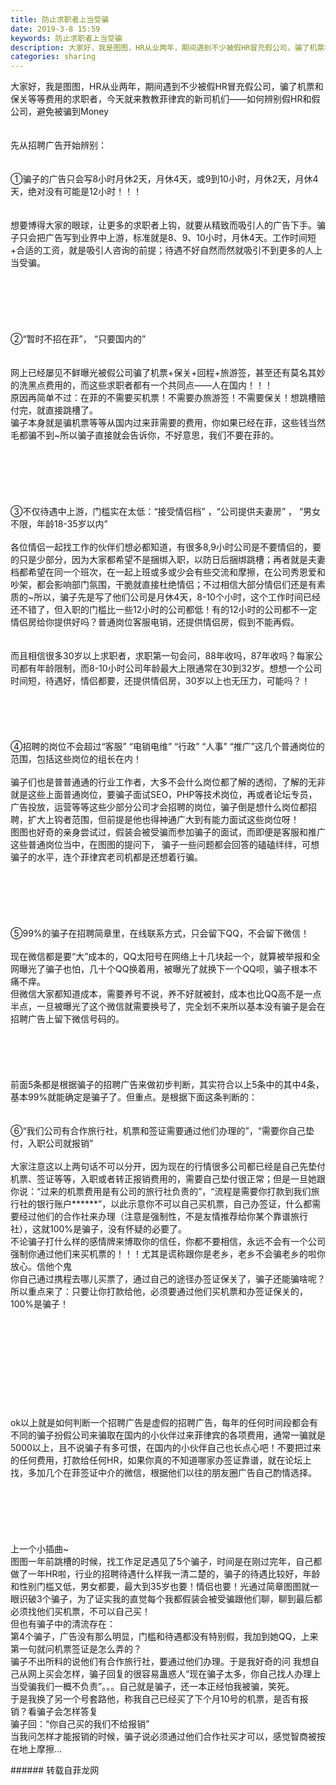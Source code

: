 ```yaml
---
title: 防止求职者上当受骗
date: 2019-3-8 15:59
keywords: 防止求职者上当受骗
description: 大家好，我是图图，HR从业两年，期间遇到不少被假HR冒充假公司，骗了机票和保关等等费用的求职者，今天就来教教菲律宾的新司机们——如何辨别假HR和假公司，避免被骗到Money先从招聘广告开始辨别：①骗子的广告只会写8小时月休2天，月休4天，或
categories: sharing
---
```

<td class="t_f" id="postmessage_3182090">

大家好，我是图图，HR从业两年，期间遇到不少被假HR冒充假公司，骗了机票和保关等等费用的求职者，今天就来教教菲律宾的新司机们——如何辨别假HR和假公司，避免被骗到Money<br/>
<br/>
<br/>
先从招聘广告开始辨别：<br/>
<br/>
<br/>
①骗子的广告只会写8小时月休2天，月休4天，或9到10小时，月休2天，月休4天，绝对没有可能是12小时！！！<br/>
<br/>
<br/>
想要博得大家的眼球，让更多的求职者上钩，就要从精致而吸引人的广告下手。骗子只会把广告写到业界中上游，标准就是8、9、10小时，月休4天。工作时间短+合适的工资，就是吸引人咨询的前提；待遇不好自然而然就吸引不到更多的人上当受骗。<br/>
<br/>
<br/>
<br/>
<br/>
<br/>
<br/>
②“暂时不招在菲”， “只要国内的”<br/>
<br/>
<br/>
网上已经屡见不鲜曝光被假公司骗了机票+保关+回程+旅游签，甚至还有莫名其妙的洗黑点费用的，而这些求职者都有一个共同点——人在国内！！！<br/>
原因再简单不过：在菲的不需要买机票！不需要办旅游签！不需要保关！想跳槽赔付完，就直接跳槽了。<br/>
骗子本身就是骗机票等等从国内过来菲需要的费用，你如果已经在菲，这些钱当然毛都骗不到~所以骗子直接就会告诉你，不好意思，我们不要在菲的。<br/>
<br/>
<br/>
<br/>
<br/>
<br/>
<br/>
③不仅待遇中上游，门槛实在太低：“接受情侣档” ，“公司提供夫妻房” ， “男女不限，年龄18-35岁以内”<br/>
<br/>
各位情侣一起找工作的伙伴们想必都知道，有很多8,9小时公司是不要情侣的，要的只是少部分，因为大家都希望不是捆绑入职，以防日后捆绑跳槽；再者就是夫妻档都希望在同一个班次，在一起上班或多或少会有些交流和摩擦，在公司秀恩爱和吵架，都会影响部门氛围，干脆就直接杜绝情侣；不过相信大部分情侣们还是有素质的~所以，骗子先是写了他们公司是月休4天，8-10个小时，这个工作时间已经还不错了，但入职的门槛比一些12小时的公司都低！有的12小时的公司都不一定情侣房给你提供好吗？普通岗位客服电销，还提供情侣房，假到不能再假。<br/>
<br/>
<br/>
而且相信很多30岁以上求职者，求职第一句会问，88年收吗，87年收吗？每家公司都有年龄限制，而8-10小时公司年龄最大上限通常在30到32岁。想想一个公司时间短，待遇好，情侣都要，还提供情侣房，30岁以上也无压力，可能吗？！<br/>
<br/>
<br/>
<br/>
<br/>
<br/>
④招聘的岗位不会超过“客服” “电销电维” “行政” “人事” “推广”这几个普通岗位的范围，包括这些岗位的组长在内！<br/>
<br/>
骗子们也是普普通通的行业工作者，大多不会什么岗位都了解的透彻，了解的无非就是这些上面普通岗位，要骗子面试SEO，PHP等技术岗位，再或者论坛专员，广告投放，运营等等这些少部分公司才会招聘的岗位，骗子倒是想什么岗位都招聘，扩大上钩者范围，但前提是他也得神通广大到有能力面试这些岗位呀！<br/>
图图也好奇的亲身尝试过，假装会被受骗而参加骗子的面试，而即便是客服和推广这些普通岗位当中，在图图的提问下， 骗子一些问题都会回答的磕磕绊绊，可想骗子的水平，连个菲律宾老司机都是还想着行骗。<br/>
<br/>
<br/>
<br/>
<br/>
<br/>
<br/>
⑤99%的骗子在招聘简章里，在线联系方式，只会留下QQ，不会留下微信！<br/>
<br/>
现在微信都是要“大”成本的，QQ太阳号在网络上十几块起一个，就算被举报和全网曝光了骗子也怕，几十个QQ换着用，被曝光了就换下一个QQ呗，骗子根本不痛不痒。<br/>
但微信大家都知道成本，需要养号不说，养不好就被封，成本也比QQ高不是一点半点，一旦被曝光了这个微信就需要换号了，完全划不来所以基本没有骗子是会在招聘广告上留下微信号码的。<br/>
<br/>
<br/>
<br/>
<br/>
<br/>
前面5条都是根据骗子的招聘广告来做初步判断，其实符合以上5条中的其中4条，基本99%就能确定是骗子了。但重点。是根据下面这条判断的：<br/>
<br/>
<br/>
⑥“我们公司有合作旅行社，机票和签证需要通过他们办理的”，“需要你自己垫付，入职公司就报销”<br/>
<br/>
大家注意这以上两句话不可以分开，因为现在的行情很多公司都已经是自己先垫付机票、签证等等，入职或者转正报销费用的，需要自己垫付很正常；但是一旦她跟你说：“过来的机票费用是有公司的旅行社负责的”，“流程是需要你打款到我们旅行社的银行账户******”，以此示意你不可以自己买机票，自己办签证，什么都需要经过他们的合作社来办理（注意是强制性，不是友情推荐给你某个靠谱旅行社），这就100%是骗子，没有怀疑的必要了。<br/>
不论骗子打什么样的感情牌来博取你的信任，你都不要相信，永远不会有一个公司强制你通过他们来买机票的！！！尤其是谎称跟你是老乡，老乡不会骗老乡的啦你放心。信他个鬼<br/>
你自己通过携程去哪儿买票了，通过自己的途径办签证保关了，骗子还能骗啥呢？<br/>
所以重点来了：只要让你打款给他，必须要通过他们买机票和办签证保关的，100%是骗子！<br/>
<br/>
<br/>
<br/>
<br/>
<br/>
<br/>
<br/>
<br/>
<br/>
<br/>
ok以上就是如何判断一个招聘广告是虚假的招聘广告，每年的任何时间段都会有不同的骗子扮假公司来骗取在国内的小伙伴过来菲律宾的各项费用，通常一骗就是5000以上，且不说骗子有多可恨，在国内的小伙伴自己也长点心吧！不要把过来的任何费用，打款给任何HR，如果你真的不知道哪家办签证靠谱，就在论坛上找，多加几个在菲签证中介的微信，根据他们以往的朋友圈广告自己酌情选择。<br/>
<br/>
<br/>
<br/>
<br/>
<br/>
<br/>
上一个小插曲~<br/>
图图一年前跳槽的时候，找工作足足遇见了5个骗子，时间是在刚过完年，自己都做了一年HR啦，行业的招聘待遇什么样我一清二楚的，骗子的待遇比较好，年龄和性别门槛又低，男女都要，最大到35岁也要！情侣也要！光通过简章图图就一眼识破3个骗子，为了证实我的直觉每个我都假装会被受骗跟他们聊，聊到最后都必须找他们买机票，不可以自己买！<br/>
但也有骗子中的清流存在：<br/>
第4个骗子，广告没有那么明显，门槛和待遇都没有特别假，我加到她QQ，上来第一句就问机票签证是怎么弄的？<br/>
骗子不出所料的说他们有合作旅行社，要通过他们办理。于是我好奇的问 我想自己从网上买会怎样，骗子回复的很容易蛊惑人“现在骗子太多，你自己找人办理上当受骗我们一概不负责”。。。自己就是骗子，还一本正经怕我被骗，笑死。<br/>
于是我换了另一个号套路他，称我自己已经买了下个月10号的机票，是否有报销？看骗子会怎样答复<br/>
骗子回：“你自己买的我们不给报销”<br/>
当我问怎样才能报销的时候，骗子说必须通过他们合作社买才可以，感觉智商被按在地上摩擦...<br/>
</td>
###### 转载自菲龙网